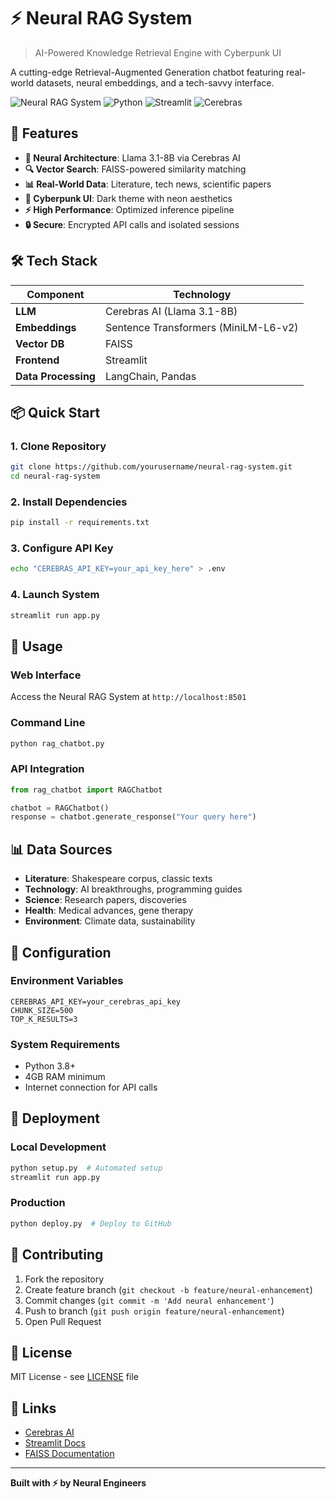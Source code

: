 # ⚡ Neural RAG System

> AI-Powered Knowledge Retrieval Engine with Cyberpunk UI

A cutting-edge Retrieval-Augmented Generation chatbot featuring real-world datasets, neural embeddings, and a tech-savvy interface.

![Neural RAG System](https://img.shields.io/badge/AI-Neural%20RAG-00ff88?style=for-the-badge&logo=artificial-intelligence)
![Python](https://img.shields.io/badge/Python-3.8+-blue?style=for-the-badge&logo=python)
![Streamlit](https://img.shields.io/badge/Streamlit-FF4B4B?style=for-the-badge&logo=streamlit)
![Cerebras](https://img.shields.io/badge/Cerebras-AI-purple?style=for-the-badge)

## 🚀 Features

- **🧠 Neural Architecture**: Llama 3.1-8B via Cerebras AI
- **🔍 Vector Search**: FAISS-powered similarity matching
- **📊 Real-World Data**: Literature, tech news, scientific papers
- **🎨 Cyberpunk UI**: Dark theme with neon aesthetics
- **⚡ High Performance**: Optimized inference pipeline
- **🔒 Secure**: Encrypted API calls and isolated sessions

## 🛠️ Tech Stack

| Component | Technology |
|-----------|------------|
| **LLM** | Cerebras AI (Llama 3.1-8B) |
| **Embeddings** | Sentence Transformers (MiniLM-L6-v2) |
| **Vector DB** | FAISS |
| **Frontend** | Streamlit |
| **Data Processing** | LangChain, Pandas |

## 📦 Quick Start

### 1. Clone Repository
```bash
git clone https://github.com/yourusername/neural-rag-system.git
cd neural-rag-system
```

### 2. Install Dependencies
```bash
pip install -r requirements.txt
```

### 3. Configure API Key
```bash
echo "CEREBRAS_API_KEY=your_api_key_here" > .env
```

### 4. Launch System
```bash
streamlit run app.py
```

## 🎯 Usage

### Web Interface
Access the Neural RAG System at `http://localhost:8501`

### Command Line
```bash
python rag_chatbot.py
```

### API Integration
```python
from rag_chatbot import RAGChatbot

chatbot = RAGChatbot()
response = chatbot.generate_response("Your query here")
```

## 📊 Data Sources

- **Literature**: Shakespeare corpus, classic texts
- **Technology**: AI breakthroughs, programming guides
- **Science**: Research papers, discoveries
- **Health**: Medical advances, gene therapy
- **Environment**: Climate data, sustainability

## 🔧 Configuration

### Environment Variables
```env
CEREBRAS_API_KEY=your_cerebras_api_key
CHUNK_SIZE=500
TOP_K_RESULTS=3
```

### System Requirements
- Python 3.8+
- 4GB RAM minimum
- Internet connection for API calls

## 🚀 Deployment

### Local Development
```bash
python setup.py  # Automated setup
streamlit run app.py
```

### Production
```bash
python deploy.py  # Deploy to GitHub
```

## 🤝 Contributing

1. Fork the repository
2. Create feature branch (`git checkout -b feature/neural-enhancement`)
3. Commit changes (`git commit -m 'Add neural enhancement'`)
4. Push to branch (`git push origin feature/neural-enhancement`)
5. Open Pull Request

## 📄 License

MIT License - see [LICENSE](LICENSE) file

## 🔗 Links

- [Cerebras AI](https://cerebras.ai)
- [Streamlit Docs](https://docs.streamlit.io)
- [FAISS Documentation](https://faiss.ai)

---

**Built with ⚡ by Neural Engineers**